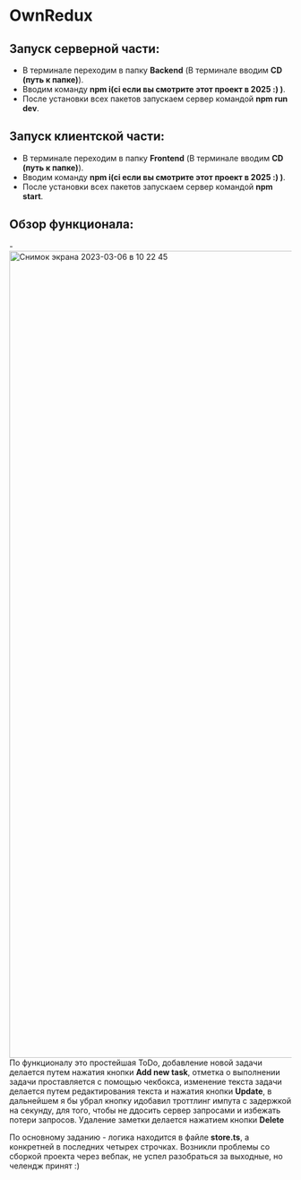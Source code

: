# OwnRedux

## Запуск серверной части:
- В терминале переходим в папку **Backend** (В терминале вводим **CD (путь к папке)**).
- Вводим команду **npm i(ci если вы смотрите этот проект в 2025 :) )**.
- После установки всех пакетов запускаем сервер командой **npm run dev**.

## Запуск клиентской части:
- В терминале переходим в папку **Frontend** (В терминале вводим **CD (путь к папке)**).
- Вводим команду **npm i(ci если вы смотрите этот проект в 2025 :) )**.
- После установки всех пакетов запускаем сервер командой **npm start**.

## Обзор функционала:
-<img width="1440" alt="Снимок экрана 2023-03-06 в 10 22 45" src="https://user-images.githubusercontent.com/115929695/223044349-afaf7a8e-f1a3-4d6b-af3f-e5764ebd6625.png">
По функционалу это простейшая ToDo, добавление новой задачи делается путем нажатия кнопки **Add new task**, отметка о выполнении задачи проставляется с помощью чекбокса, изменение текста задачи делается путем редактирования текста и нажатия кнопки **Update**, в дальнейшем я бы убрал кнопку идобавил троттлинг импута с задержкой на секунду, для того, чтобы не ддосить сервер запросами и избежать потери запросов. Удаление заметки делается нажатием кнопки **Delete**

По основному заданию - логика находится в файле **store.ts**, а конкретней в последних четырех строчках. 
Возникли проблемы со сборкой проекта через вебпак, не успел разобраться за выходные, но челендж принят :)
